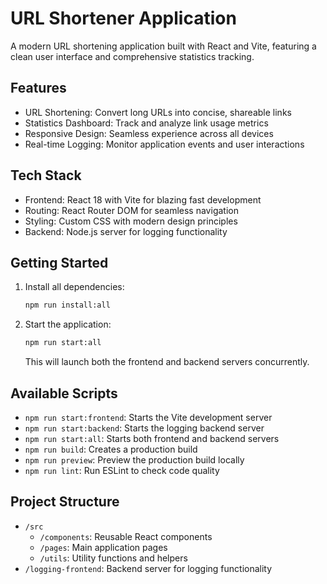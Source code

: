 # URL Shortener Application

A modern URL shortening application built with React and Vite, featuring a clean user interface and comprehensive statistics tracking.

## Features

- URL Shortening: Convert long URLs into concise, shareable links
- Statistics Dashboard: Track and analyze link usage metrics
- Responsive Design: Seamless experience across all devices
- Real-time Logging: Monitor application events and user interactions

## Tech Stack

- Frontend: React 18 with Vite for blazing fast development
- Routing: React Router DOM for seamless navigation
- Styling: Custom CSS with modern design principles
- Backend: Node.js server for logging functionality

## Getting Started

1. Install all dependencies:
   ```bash
   npm run install:all
   ```

2. Start the application:
   ```bash
   npm run start:all
   ```
   This will launch both the frontend and backend servers concurrently.

## Available Scripts

- `npm run start:frontend`: Starts the Vite development server
- `npm run start:backend`: Starts the logging backend server
- `npm run start:all`: Starts both frontend and backend servers
- `npm run build`: Creates a production build
- `npm run preview`: Preview the production build locally
- `npm run lint`: Run ESLint to check code quality

## Project Structure

- `/src`
  - `/components`: Reusable React components
  - `/pages`: Main application pages
  - `/utils`: Utility functions and helpers
- `/logging-frontend`: Backend server for logging functionality
